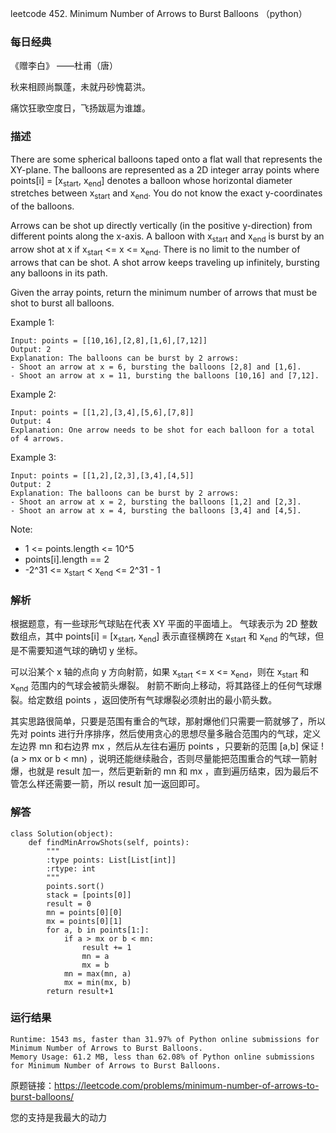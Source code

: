 leetcode 452. Minimum Number of Arrows to Burst Balloons （python）

### 每日经典

《赠李白》 ——杜甫（唐）

秋来相顾尚飘蓬，未就丹砂愧葛洪。

痛饮狂歌空度日，飞扬跋扈为谁雄。

### 描述


There are some spherical balloons taped onto a flat wall that represents the XY-plane. The balloons are represented as a 2D integer array points where points[i] = [x<sub>start</sub>, x<sub>end</sub>] denotes a balloon whose horizontal diameter stretches between x<sub>start</sub> and x<sub>end</sub>. You do not know the exact y-coordinates of the balloons.

Arrows can be shot up directly vertically (in the positive y-direction) from different points along the x-axis. A balloon with x<sub>start</sub> and x<sub>end</sub> is burst by an arrow shot at x if x<sub>start</sub> <= x <= x<sub>end</sub>. There is no limit to the number of arrows that can be shot. A shot arrow keeps traveling up infinitely, bursting any balloons in its path.

Given the array points, return the minimum number of arrows that must be shot to burst all balloons.




Example 1:

	Input: points = [[10,16],[2,8],[1,6],[7,12]]
	Output: 2
	Explanation: The balloons can be burst by 2 arrows:
	- Shoot an arrow at x = 6, bursting the balloons [2,8] and [1,6].
	- Shoot an arrow at x = 11, bursting the balloons [10,16] and [7,12].
	
Example 2:

	Input: points = [[1,2],[3,4],[5,6],[7,8]]
	Output: 4
	Explanation: One arrow needs to be shot for each balloon for a total of 4 arrows.


Example 3:


	Input: points = [[1,2],[2,3],[3,4],[4,5]]
	Output: 2
	Explanation: The balloons can be burst by 2 arrows:
	- Shoot an arrow at x = 2, bursting the balloons [1,2] and [2,3].
	- Shoot an arrow at x = 4, bursting the balloons [3,4] and [4,5].





Note:

* 	1 <= points.length <= 10^5
* 	points[i].length == 2
* 	-2^31 <= x<sub>start</sub> < x<sub>end</sub> <= 2^31 - 1


### 解析

根据题意，有一些球形气球贴在代表 XY 平面的平面墙上。 气球表示为 2D 整数数组点，其中 points[i] = [x<sub>start</sub>, x<sub>end</sub>] 表示直径横跨在 x<sub>start</sub> 和 x<sub>end</sub> 的气球，但是不需要知道气球的确切 y 坐标。

可以沿某个 x 轴的点向 y 方向射箭，如果 x<sub>start</sub> <= x <= x<sub>end</sub>，则在 x<sub>start</sub> 和 x<sub>end</sub> 范围内的气球会被箭头爆裂。 射箭不断向上移动，将其路径上的任何气球爆裂。给定数组 points ，返回使所有气球爆裂必须射出的最小箭头数。

其实思路很简单，只要是范围有重合的气球，那射爆他们只需要一箭就够了，所以先对 points 进行升序排序，然后使用贪心的思想尽量多融合范围内的气球，定义左边界 mn 和右边界 mx ，然后从左往右遍历 points ，只要新的范围 [a,b] 保证 !(a > mx or b < mn) ，说明还能继续融合，否则尽量能把范围重合的气球一箭射爆，也就是 result 加一，然后更新新的 mn 和 mx ，直到遍历结束，因为最后不管怎么样还需要一箭，所以 result 加一返回即可。

### 解答
				

	class Solution(object):
	    def findMinArrowShots(self, points):
	        """
	        :type points: List[List[int]]
	        :rtype: int
	        """
	        points.sort()
	        stack = [points[0]]
	        result = 0
	        mn = points[0][0]
	        mx = points[0][1]
	        for a, b in points[1:]:
	            if a > mx or b < mn:
	                result += 1
	                mn = a
	                mx = b
	            mn = max(mn, a)
	            mx = min(mx, b)
	        return result+1
	                
	                
	        
			
### 运行结果

	
	Runtime: 1543 ms, faster than 31.97% of Python online submissions for Minimum Number of Arrows to Burst Balloons.
	Memory Usage: 61.2 MB, less than 62.08% of Python online submissions for Minimum Number of Arrows to Burst Balloons.


原题链接：https://leetcode.com/problems/minimum-number-of-arrows-to-burst-balloons/



您的支持是我最大的动力
